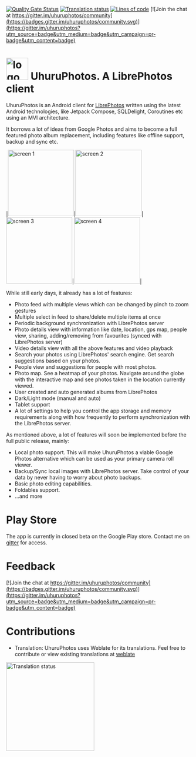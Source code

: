 [![Quality Gate Status](https://sonarcloud.io/api/project_badges/measure?project=savvasdalkitsis_uhuruphotos-android&metric=alert_status)](https://sonarcloud.io/summary/new_code?id=savvasdalkitsis_uhuruphotos-android)
[![Translation status](https://hosted.weblate.org/widgets/uhuruphotos/-/app-translations/svg-badge.svg)](https://hosted.weblate.org/engage/uhuruphotos/)
[![Lines of code](https://tokei.rs/b1/github/savvasdalkitsis/uhuruphotos-android)](https://github.com/savvasdalkitsis/uhuruphotos-android)
[![Join the chat at https://gitter.im/uhuruphotos/community](https://badges.gitter.im/uhuruphotos/community.svg)](https://gitter.im/uhuruphotos?utm_source=badge&utm_medium=badge&utm_campaign=pr-badge&utm_content=badge)

# <img src="https://github.com/savvasdalkitsis/uhuruphotos-android/raw/main/foundation/icons/api/src/main/ic_launcher-playstore.png" alt="logo" width = 60px> UhuruPhotos. A LibrePhotos client

UhuruPhotos is an Android client for [LibrePhotos](https://github.com/LibrePhotos/librephotos) 
written using the latest Android technologies, like Jetpack Compose, SQLDelight, Coroutines etc 
using an MVI architecture.

It borrows a lot of ideas from Google Photos and aims to become a full featured photo album 
replacement, including features like offline support, backup and sync etc.

|<img src="https://github.com/savvasdalkitsis/uhuruphotos-android/raw/main/assets/screen-1.png" alt="screen 1" width = 180px>|<img src="https://github.com/savvasdalkitsis/uhuruphotos-android/raw/main/assets/screen-2.png" alt="screen 2" width = 180px>|<img src="https://github.com/savvasdalkitsis/uhuruphotos-android/raw/main/assets/screen-3.png" alt="screen 3" width = 180px>|<img src="https://github.com/savvasdalkitsis/uhuruphotos-android/raw/main/assets/screen-4.png" alt="screen 4" width = 180px>|

While still early days, it already has a lot of features:

* Photo feed with multiple views which can be changed by pinch to zoom gestures
* Multiple select in feed to share/delete multiple items at once
* Periodic background synchronization with LibrePhotos server
* Photo details view with information like date, location, gps map, people view, sharing, 
  adding/removing from favourites (synced with LibrePhotos server)
* Video details view with all the above features and video playback
* Search your photos using LibrePhotos' search engine. Get search suggestions based on your photos.
* People view and suggestions for people with most photos.
* Photo map. See a heatmap of your photos. Navigate around the globe with the interactive map and 
  see photos taken in the location currently viewed.
* User created and auto generated albums from LibrePhotos
* Dark/Light mode (manual and auto)
* Tablet support
* A lot of settings to help you control the app storage and memory requirements along with how 
  frequently to perform synchronization with the LibrePhotos server.
  
As mentioned above, a lot of features will soon be implemented before the full public release, 
mainly:

* Local photo support. This will make UhuruPhotos a viable Google Photos alternative which can be 
  used as your primary camera roll viewer.
* Backup/Sync local images with LibrePhotos server. Take control of your data by never having to 
  worry about photo backups.
* Basic photo editing capabilities.
* Foldables support.
* ...and more

# Play Store

The app is currently in closed beta on the Google Play store. Contact me on 
[gitter](https://gitter.im/uhuruphotos/) for access.

# Feedback

[![Join the chat at https://gitter.im/uhuruphotos/community](https://badges.gitter.im/uhuruphotos/community.svg)](https://gitter.im/uhuruphotos?utm_source=badge&utm_medium=badge&utm_campaign=pr-badge&utm_content=badge) 

# Contributions

* Translation: UhuruPhotos uses Weblate for its translations. Feel free to contribute or view
existing translations at [weblate](https://hosted.weblate.org/engage/uhuruphotos/)

<a href="https://hosted.weblate.org/engage/uhuruphotos/"><img src="https://hosted.weblate.org/widgets/uhuruphotos/-/open-graph.png" alt="Translation status" width = 240px></a>
